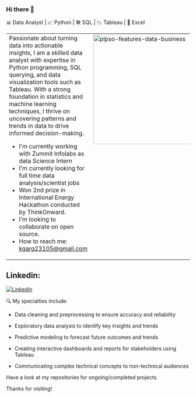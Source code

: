 ### Hi there 👋

📊 Data Analyst | 📈 Python | 🛠 SQL | 📉 Tableau | 🧮 Excel

<table>
  <tr>
    <td style="vertical-align: top;">
      Passionate about turning data into actionable insights, I am a skilled data analyst with expertise in Python programming, SQL querying, and data visualization tools such as Tableau. With a strong foundation in statistics and machine learning techniques, I thrive on uncovering patterns and trends in data to drive informed decision-making.
      
- I'm currently working with Zummit Infolabs as data Science Intern
- I'm currently looking for full time data analysis/scientist jobs
- Won 2nd prize in International Energy Hackathon conducted by ThinkOnward.
- I'm looking to collaborate on open source.
- How to reach me: kgarg23105@gmail.com
    </td>
    <td style="vertical-align: top;">
      <img src="https://github.com/kanishkagargg/kanishkagargg/assets/140965958/eccf8634-0cfa-4c9f-a503-1893ca8ef241" width="1300" height="300" alt="plpso-features-data-business">
    </td>
  </tr>
</table>

## Linkedin:
[![LinkedIn](https://img.shields.io/badge/LinkedIn-0077B5?style=for-the-badge&logo=linkedin&logoColor=white)](https://www.linkedin.com/in/kanishkagarg23105/)



🔍 My specialties include:

- Data cleaning and preprocessing to ensure accuracy and reliability

- Exploratory data analysis to identify key insights and trends
- Predictive modeling to forecast future outcomes and trends
- Creating interactive dashboards and reports for stakeholders using Tableau
- Communicating complex technical concepts to non-technical audiences


Have a look at my repositories for ongoing/completed projects.

Thanks for visiting!
